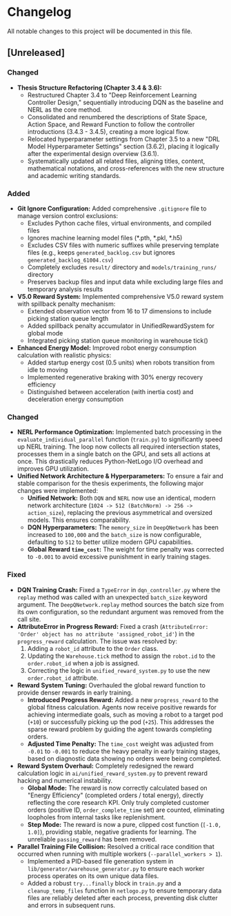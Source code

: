 # Changelog

All notable changes to this project will be documented in this file.

## [Unreleased]

### Changed
- **Thesis Structure Refactoring (Chapter 3.4 & 3.6):**
  - Restructured Chapter 3.4 to "Deep Reinforcement Learning Controller Design," sequentially introducing DQN as the baseline and NERL as the core method.
  - Consolidated and renumbered the descriptions of State Space, Action Space, and Reward Function to follow the controller introductions (3.4.3 - 3.4.5), creating a more logical flow.
  - Relocated hyperparameter settings from Chapter 3.5 to a new "DRL Model Hyperparameter Settings" section (3.6.2), placing it logically after the experimental design overview (3.6.1).
  - Systematically updated all related files, aligning titles, content, mathematical notations, and cross-references with the new structure and academic writing standards.

### Added
- **Git Ignore Configuration:** Added comprehensive `.gitignore` file to manage version control exclusions:
  - Excludes Python cache files, virtual environments, and compiled files
  - Ignores machine learning model files (*.pth, *.pkl, *.h5)
  - Excludes CSV files with numeric suffixes while preserving template files (e.g., keeps `generated_backlog.csv` but ignores `generated_backlog_61004.csv`)
  - Completely excludes `result/` directory and `models/training_runs/` directory
  - Preserves backup files and input data while excluding large files and temporary analysis results
- **V5.0 Reward System:** Implemented comprehensive V5.0 reward system with spillback penalty mechanism:
  - Extended observation vector from 16 to 17 dimensions to include picking station queue length
  - Added spillback penalty accumulator in UnifiedRewardSystem for global mode
  - Integrated picking station queue monitoring in warehouse tick()
- **Enhanced Energy Model:** Improved robot energy consumption calculation with realistic physics:
  - Added startup energy cost (0.5 units) when robots transition from idle to moving
  - Implemented regenerative braking with 30% energy recovery efficiency
  - Distinguished between acceleration (with inertia cost) and deceleration energy consumption

### Changed
- **NERL Performance Optimization:** Implemented batch processing in the `evaluate_individual_parallel` function (`train.py`) to significantly speed up NERL training. The loop now collects all required intersection states, processes them in a single batch on the GPU, and sets all actions at once. This drastically reduces Python-NetLogo I/O overhead and improves GPU utilization.
- **Unified Network Architecture & Hyperparameters:** To ensure a fair and stable comparison for the thesis experiments, the following major changes were implemented:
  - **Unified Network:** Both `DQN` and `NERL` now use an identical, modern network architecture (`1024 -> 512 (BatchNorm) -> 256 -> action_size`), replacing the previous asymmetrical and oversized models. This ensures comparability.
  - **DQN Hyperparameters:** The `memory_size` in `DeepQNetwork` has been increased to `100,000` and the `batch_size` is now configurable, defaulting to `512` to better utilize modern GPU capabilities.
  - **Global Reward `time_cost`:** The weight for time penalty was corrected to `-0.001` to avoid excessive punishment in early training stages.

### Fixed
- **DQN Training Crash:** Fixed a `TypeError` in `dqn_controller.py` where the `replay` method was called with an unexpected `batch_size` keyword argument. The `DeepQNetwork.replay` method sources the batch size from its own configuration, so the redundant argument was removed from the call site.
- **AttributeError in Progress Reward:** Fixed a crash (`AttributeError: 'Order' object has no attribute 'assigned_robot_id'`) in the `progress_reward` calculation. The issue was resolved by:
  1. Adding a `robot_id` attribute to the `Order` class.
  2. Updating the `Warehouse.tick` method to assign the `robot.id` to the `order.robot_id` when a job is assigned.
  3. Correcting the logic in `unified_reward_system.py` to use the new `order.robot_id` attribute.
- **Reward System Tuning:** Overhauled the global reward function to provide denser rewards in early training.
  - **Introduced Progress Reward:** Added a new `progress_reward` to the global fitness calculation. Agents now receive positive rewards for achieving intermediate goals, such as moving a robot to a target pod (`+10`) or successfully picking up the pod (`+25`). This addresses the sparse reward problem by guiding the agent towards completing orders.
  - **Adjusted Time Penalty:** The `time_cost` weight was adjusted from `-0.01` to `-0.001` to reduce the heavy penalty in early training stages, based on diagnostic data showing no orders were being completed.
- **Reward System Overhaul:** Completely redesigned the reward calculation logic in `ai/unified_reward_system.py` to prevent reward hacking and numerical instability.
  - **Global Mode:** The reward is now correctly calculated based on "Energy Efficiency" (completed orders / total energy), directly reflecting the core research KPI. Only truly completed customer orders (positive ID, `order_complete_time` set) are counted, eliminating loopholes from internal tasks like replenishment.
  - **Step Mode:** The reward is now a pure, clipped cost function (`[-1.0, 1.0]`), providing stable, negative gradients for learning. The unreliable `passing_reward` has been removed.
- **Parallel Training File Collision:** Resolved a critical race condition that occurred when running with multiple workers (`--parallel_workers > 1`).
  - Implemented a PID-based file generation system in `lib/generator/warehouse_generator.py` to ensure each worker process operates on its own unique data files.
  - Added a robust `try...finally` block in `train.py` and a `cleanup_temp_files` function in `netlogo.py` to ensure temporary data files are reliably deleted after each process, preventing disk clutter and errors in subsequent runs. 